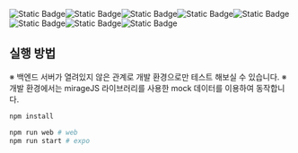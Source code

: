 ![Static Badge](https://img.shields.io/badge/Expo-000020?style=flat-square&logo=Expo)![Static Badge](https://img.shields.io/badge/TypeScript-%233178C6?style=flat-square&logo=TypeScript&logoColor=white)![Static Badge](https://img.shields.io/badge/React%20Query-%23FF4154?style=flat-square&logo=React%20Query&logoColor=white)![Static Badge](https://img.shields.io/badge/react%20hook%20form-%23EC5990?style=flat-square&logo=reacthookform&logoColor=white)![Static Badge](https://img.shields.io/badge/redux-%23764ABC?style=flat-square&logo=redux&logoColor=white)![Static Badge](https://img.shields.io/badge/axios-%235A29E4?style=flat-square&logo=axios&logoColor=white)![Static Badge](https://img.shields.io/badge/cypress-%2369D3A7?style=flat-square&logo=cypress&logoColor=white)![Static Badge](https://img.shields.io/badge/Mirage%20JS-%239FE5CC?style=flat-square)

## 실행 방법

※ 백엔드 서버가 열려있지 않은 관계로 개발 환경으로만 테스트 해보실 수 있습니다.
※ 개발 환경에서는 mirageJS 라이브러리를 사용한 mock 데이터를 이용하여 동작합니다.

```bash
npm install

npm run web # web
npm run start # expo
```
